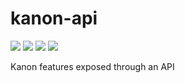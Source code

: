 # kanon-api

<a href="https://codecov.io/gh/legau/kanon-api/branch/master"> <img src="https://codecov.io/gh/legau/kanon-api/branch/master/graph/badge.svg"></a>
<a href="https://github.com/legau/kanon-api/actions"> <img src="https://github.com/legau/kanon-api/workflows/CI/badge.svg"></a>
<a href="https://www.python.org/downloads/release/python-392/"> <img src="https://shields.io/badge/python-v3.9-blue"></a>
<a href="https://pypi.org/project/kanon/"> <img src="https://img.shields.io/pypi/v/kanon?color=blue&label=kanon&logoColor=white"></a>

Kanon features exposed through an API
